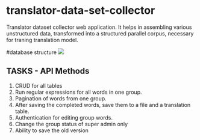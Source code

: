 # translator-data-set-collector
Translator dataset collector web application. 
It helps in assembling various unstructured data,
 transformed into a structured parallel corpus,
 necessary for traning translation model.

#database structure
<img src="https://ucarecdn.com/617bab66-f1cc-433a-a6e5-d4ce5c48b27b/datasetcollector3.png" />


## TASKS - API Methods

1. CRUD for all tables
2. Run regular expressions for all words in one group.
3. Pagination of words from one group.
4. After saving the completed words, save them to a file and a translation table.
5. Authentication for editing group words.
6. Change the group status of super admin only
7. Ability to save the old version
